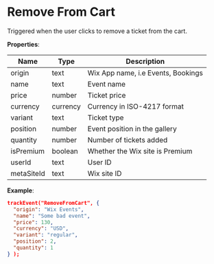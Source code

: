 # Remove From Cart

Triggered when the user clicks to remove a ticket from the cart.

**Properties**:

|Name|Type|Description|
|---|---|---|
|origin|text|Wix App name, i.e Events, Bookings |
|name|text|Event name |
|price|number|Ticket price|
|currency|currency|Currency in ISO-4217 format|
|variant|text|Ticket type|
|position|number|Event position in the gallery|
|quantity|number|Number of tickets added|
|isPremium|boolean|Whether the Wix site is Premium|
|userId|text|User ID|
|metaSiteId|text|Wix site ID|

**Example**:

```JSON
trackEvent("RemoveFromCart", {
  "origin": "Wix Events",
  "name": "Some bad event",
  "price": 130,
  "currency": "USD",
  "variant": "regular",
  "position": 2,
  "quantity": 1 
} );
```
